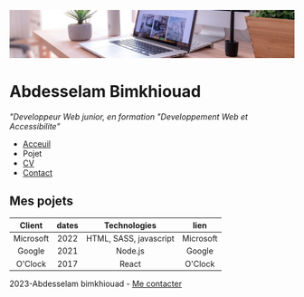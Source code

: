 ![image](img/desk-banner.jpg)

# Abdesselam Bimkhiouad

_"Developpeur Web junior, en formation "Developpement Web et Accessibilite"_


- [Acceuil](README.md)
- Pojet
- [CV](CV.md)
- [Contact](contact.md)

## Mes pojets

|Client|dates|Technologies| lien|
|:------:|:-----:|:------------:|:-----:|
|Microsoft|2022|HTML, SASS, javascript|Microsoft|
|Google|2021|Node.js|Google|
|O'Clock|2017|React|O'Clock

2023-Abdesselam bimkhiouad - [Me contacter](contact.md)
#